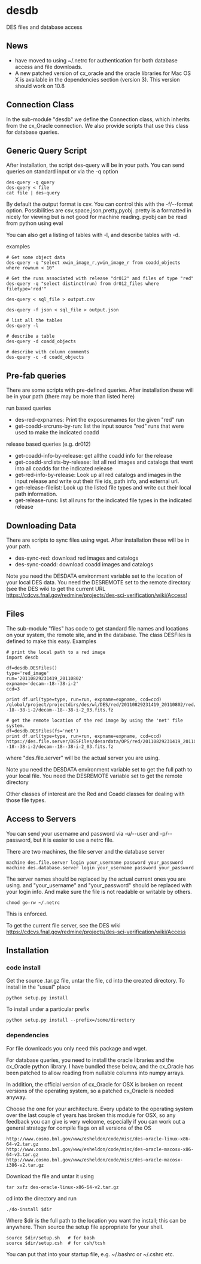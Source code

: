 desdb
=====

DES files and database access

News
----

* have moved to using ~/.netrc for authentication for both database access and file downloads.
* A new patched version of cx_oracle and the oracle libraries for Mac OS X is
  available in the dependencies section (version 3).  This version should work
  on 10.8

Connection Class
------------------

In the sub-module "desdb" we define the Connection class, which inherits from
the cx_Oracle connection.  We also provide scripts that use this class for
database queries.

Generic Query Script
--------------------

After installation, the script des-query will be in your path.  You can send
queries on standard input or via the -q option

    des-query -q query
    des-query < file
    cat file | des-query

By default the output format is csv.  You can control this with the -f/--format
option.  Possibilities are csv,space,json,pretty,pyobj.  pretty is a formatted
in nicely for viewing but is not good for machine reading.  pyobj can be read
from python using eval

You can also get a listing of tables with -l, and describe tables with -d.

examples

    # Get some object data
    des-query -q "select xwin_image_r,ywin_image_r from coadd_objects where rownum < 10"

    # Get the runs associated with release "dr012" and files of type "red"
    des-query -q "select distinct(run) from dr012_files where filetype='red'"

    des-query < sql_file > output.csv

    des-query -f json < sql_file > output.json

    # list all the tables
    des-query -l

    # describe a table
    des-query -d coadd_objects

    # describe with column comments
    des-query -c -d coadd_objects

Pre-fab queries
---------------

There are some scripts with pre-defined queries.  After installation these
will be in your path (there may be more than listed here)

run based queries
* des-red-expnames: Print the exposurenames for the given "red" run
* get-coadd-srcruns-by-run: list the input source "red" runs that were
  used to make the indicated coadd

release based queries (e.g. dr012)
* get-coadd-info-by-release: get allthe coadd info for the release
* get-coadd-srclists-by-release: list all red images and catalogs that
  went into all coadds for the indicated release
* get-red-info-by-release: Look up all red catalogs and images in the 
  input release and write out their file ids, path info, and external url.
* get-release-filelist: Look up the listed file types and write out their 
  local path information.
* get-release-runs: list all runs for the indicated file types in the
  indicated release

Downloading Data
----------------

There are scripts to sync files using wget.  After installation these will be
in your path.


* des-sync-red: download red images and catalogs
* des-sync-coadd: download coadd images and catalogs

Note you need the DESDATA environment variable set to the location of your
local DES data.  You need the DESREMOTE set to the remote directory (see the
DES wiki to get the current URL
https://cdcvs.fnal.gov/redmine/projects/des-sci-verification/wiki/Access)


Files
-----

The sub-module "files" has code to get standard file names and locations on
your system, the remote site, and in the database.  The class DESFiles is
defined to make this easy.  Examples

    # print the local path to a red image
    import desdb

    df=desdb.DESFiles()
    type='red_image'
    run='20110829231419_20110802'
    expname='decam--18--38-i-2'
    ccd=3

    print df.url(type=type, run=run, expname=expname, ccd=ccd)
    /global/project/projectdirs/des/wl/DES/red/20110829231419_20110802/red/decam--18--38-i-2/decam--18--38-i-2_03.fits.fz

    # get the remote location of the red image by using the 'net' file system.
    df=desdb.DESFiles(fs='net')
    print df.url(type=type, run=run, expname=expname, ccd=ccd)
    https://des.file.server/DESFiles/desardata/OPS/red/20110829231419_20110802/red/decam--18--38-i-2/decam--18--38-i-2_03.fits.fz

where "des.file.server" will be the actual server you are using. 

Note you need the DESDATA environment variable set to get the full path to your
local file.  You need the DESREMOTE variable set to get the remote directory

Other classes of interest are the Red and Coadd classes for dealing with those
file types.

Access to Servers
-----------------

You can send your username and password via -u/--user and -p/--password, but it
is easier to use a netrc file.  

There are two machines, the file server and the database server

    machine des.file.server login your_username password your_password
    machine des.database.server login your_username password your_password

The server names should be replaced by the actual current ones you are using.
and "your_username" and "your_password" should be replaced with your login
info.  And make sure the file is not readable or writable by others.

    chmod go-rw ~/.netrc

This is enforced.

To get the current file server, see the DES wiki
https://cdcvs.fnal.gov/redmine/projects/des-sci-verification/wiki/Access

Installation
------------

### code install

Get the source .tar.gz file, untar the file, cd into
the created directory.  To install in the "usual" place

    python setup.py install

To install under a particular prefix

    python setup.py install --prefix=/some/directory

### dependencies 

For file downloads you only need this package and wget.

For database queries, you need to install the oracle libraries and the
cx_Oracle python library.  I have bundled these below, and the cx_Oracle
has been patched to allow reading from nullable columns into numpy arrays.

In addition, the official version of cx_Oracle for OSX is broken on recent versions of the
operating system, so a patched cx_Oracle is needed anyway.

Choose the one for your architecture.  Every update to the operating system
over the last couple of years has broken this module for OSX, so any feedback
you can give is very welcome, especially if you can work out a general strategy
for compile flags on all versions of the OS

    http://www.cosmo.bnl.gov/www/esheldon/code/misc/des-oracle-linux-x86-64-v2.tar.gz
    http://www.cosmo.bnl.gov/www/esheldon/code/misc/des-oracle-macosx-x86-64-v3.tar.gz
    http://www.cosmo.bnl.gov/www/esheldon/code/misc/des-oracle-macosx-i386-v2.tar.gz

Download the file and untar it using

    tar xvfz des-oracle-linux-x86-64-v2.tar.gz

cd into the directory and run

    ./do-install $dir

Where $dir is the full path to the location you want the install; this can be
anywhere.  Then source the setup file appropriate for your shell.

    source $dir/setup.sh   # for bash
    source $dir/setup.csh  # for csh/tcsh

You can put that into your startup file, e.g. ~/.bashrc or ~/.cshrc etc.


